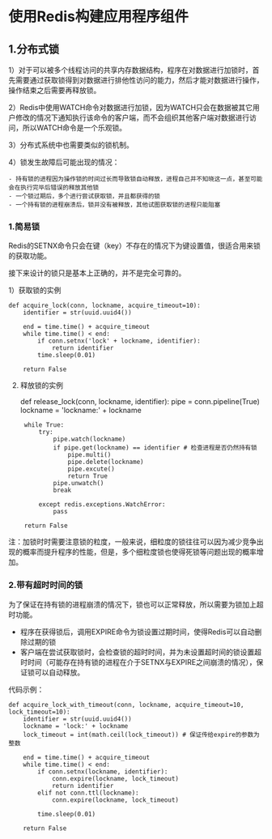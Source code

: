# 使用Redis构建应用程序组件 #

## 1.分布式锁 ##

1）对于可以被多个线程访问的共享内存数据结构，程序在对数据进行加锁时，首先需要通过获取锁得到对数据进行排他性访问的能力，然后才能对数据进行操作，操作结束之后需要再释放锁。

2）Redis中使用WATCH命令对数据进行加锁，因为WATCH只会在数据被其它用户修改的情况下通知执行该命令的客户端，而不会组织其他客户端对数据进行访问，所以WATCH命令是一个乐观锁。

3）分布式系统中也需要类似的锁机制。

4）锁发生故障后可能出现的情况：

	- 持有锁的进程因为操作锁的时间过长而导致锁自动释放，进程自己并不知晓这一点，甚至可能会在执行完毕后错误的释放其他锁
	- 一个锁过期后，多个进行尝试获取锁，并且都获得的锁
	- 一个持有锁的进程崩溃后，锁并没有被释放，其他试图获取锁的进程只能阻塞

### 1.简易锁 ###

Redis的SETNX命令只会在键（key）不存在的情况下为键设置值，很适合用来锁的获取功能。

接下来设计的锁只是基本上正确的，并不是完全可靠的。

1）获取锁的实例
    

	def acquire_lock(conn, lockname, acquire_timeout=10):
		identifier = str(uuid.uuid4())
		
		end = time.time() + acquire_timeout
		while time.time() < end:
			if conn.setnx('lock' + lockname, identifier):
				return identifier
			time.sleep(0.01)

		return False

    
2) 释放锁的实例
    

	def release_lock(conn, lockname, identifier):
		pipe = conn.pipeline(True)
		lockname = 'lockname:' + lockname
		
		while True:
			try:
				pipe.watch(lockname)
				if pipe.get(lockname) == identifier # 检查进程是否仍然持有锁
					pipe.multi()
					pipe.delete(lockname)
					pipe.excute()
					return True
				pipe.unwatch()
				break

			except redis.exceptions.WatchError:
				pass
		
		return False

注：加锁时时需要注意锁的粒度，一般来说，细粒度的锁往往可以因为减少竞争出现的概率而提升程序的性能，但是，多个细粒度锁也使得死锁等问题出现的概率增加。

### 2.带有超时时间的锁 ###

为了保证在持有锁的进程崩溃的情况下，锁也可以正常释放，所以需要为锁加上超时功能。

- 程序在获得锁后，调用EXPIRE命令为锁设置过期时间，使得Redis可以自动删除过期的锁
- 客户端在尝试获取锁时，会检查锁的超时时间，并为未设置超时间的锁设置超时时间（可能存在持有锁的进程在介于SETNX与EXPIRE之间崩溃的情况），保证锁可以自动释放。

代码示例：
    
	def acquire_lock_with_timeout(conn, lockname, acquire_timeout=10, lock_timeout=10):
		identifier = str(uuid.uuid4())
		lockname = 'lock:' + lockname
		lock_timeout = int(math.ceil(lock_timeout)) # 保证传给expire的参数为整数
	
		end = time.time() + acquire_timeout
		while time.time() < end:
			if conn.setnx(lockname, identifier):
				conn.expire(lockname, lock_timeout)
				return identifier
			elif not conn.ttl(lockname):
				conn.expire(lockname, lock_timeout)

			time.sleep(0.01)

		return False

